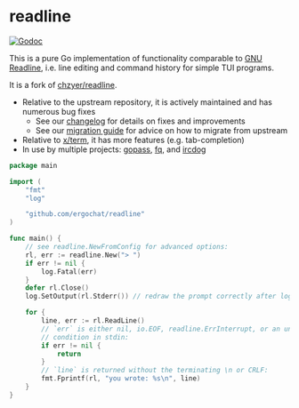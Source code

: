 readline
========

[![Godoc](https://godoc.org/github.com/ergochat/readline?status.svg)](https://godoc.org/github.com/ergochat/readline)

This is a pure Go implementation of functionality comparable to [GNU Readline](https://en.wikipedia.org/wiki/GNU_Readline), i.e. line editing and command history for simple TUI programs.

It is a fork of [chzyer/readline](https://github.com/chzyer/readline).

* Relative to the upstream repository, it is actively maintained and has numerous bug fixes
   - See our [changelog](docs/CHANGELOG.md) for details on fixes and improvements
   - See our [migration guide](docs/MIGRATING.md) for advice on how to migrate from upstream
* Relative to [x/term](https://pkg.go.dev/golang.org/x/term), it has more features (e.g. tab-completion)
* In use by multiple projects: [gopass](https://github.com/gopasspw/gopass), [fq](https://github.com/wader/fq), and [ircdog](https://github.com/ergochat/ircdog)


```go
package main

import (
	"fmt"
	"log"

	"github.com/ergochat/readline"
)

func main() {
	// see readline.NewFromConfig for advanced options:
	rl, err := readline.New("> ")
	if err != nil {
		log.Fatal(err)
	}
	defer rl.Close()
	log.SetOutput(rl.Stderr()) // redraw the prompt correctly after log output

	for {
		line, err := rl.ReadLine()
		// `err` is either nil, io.EOF, readline.ErrInterrupt, or an unexpected
		// condition in stdin:
		if err != nil {
			return
		}
		// `line` is returned without the terminating \n or CRLF:
		fmt.Fprintf(rl, "you wrote: %s\n", line)
	}
}
```
